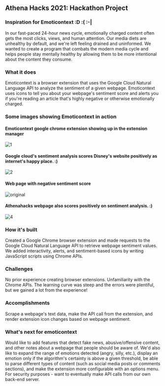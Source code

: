## Athena Hacks 2021: Hackathon Project

### Inspiration for Emoticontext :D :( :-|

In our fast-paced 24-hour news cycle, emotionally charged content often gets the most clicks, views, and human attention. Our media diets are unhealthy by default, and we're left feeling drained and uninformed. We wanted to create a program that combats the modern media cycle and helps people stay mentally healthy by allowing them to be more intentional about the content they consume. 

### What it does

Emoticontext is a browser extension that uses the Google Cloud Natural Language API to analyze the sentiment of a given webpage. Emoticontext uses icons to tell you about your webpage's sentiment score and alerts you if you're reading an article that's highly negative or otherwise emotionally charged.

### Some images showing Emoticontext in action

#### Emoticontext google chrome extension showing up in the extension manager
![1](https://user-images.githubusercontent.com/45024120/112572655-d525a100-8da7-11eb-8537-164514a4d926.png)

#### Google cloud's sentiment analysis scores Disney's website positively as internet's happy place. :)
![2](https://user-images.githubusercontent.com/45024120/112572652-d48d0a80-8da7-11eb-8f1c-406f04271994.png)

#### Web page with negative sentiment score
![original](https://user-images.githubusercontent.com/45024120/112572645-d060ed00-8da7-11eb-88d8-4278b9049fc7.png)

#### Athenahacks webpage also scores positively on sentiment analysis. :)
![4](https://user-images.githubusercontent.com/45024120/112572648-d35bdd80-8da7-11eb-841f-74e9b6901e0b.png)

### How it's built

Created a Google Chrome browser extension and made requests to the Google Cloud Natural Language API to retrieve webpage sentiment values. We added interactivity, alerts, and sentiment-based icons by writing JavaScript scripts using Chrome APIs. 

### Challenges

No prior experience creating browser extensions. Unfamiliarity with the Chrome APIs. The learning curve was steep and the errors were plentiful, but we gained a lot from the experience! 

### Accomplishments

Scrape a webpage's text data, make the API call from the extension, and render extension icon changes based on webpage sentiment. 

### What's next for emoticontext

Would like to add features that detect fake news, abusive/offensive content, and other notes about a webpage that people should be aware of. We'd also like to expand the range of emotions detected (angry, silly, etc.), display an emotion only if the algorithm's certainty is above a given threshold, be able to parse different types of content (such as social media posts or comments sections), and make the extension more configurable with an options menu. For security purposes - want to eventually make API calls from our own back-end server.
